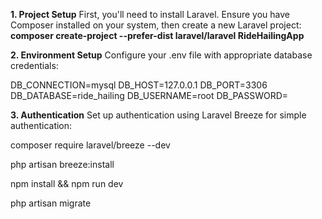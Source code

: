 **1. Project Setup**
First, you'll need to install Laravel. Ensure you have Composer installed on your system, then create a new Laravel project:
**composer create-project --prefer-dist laravel/laravel RideHailingApp**

**2. Environment Setup**
Configure your .env file with appropriate database credentials:

DB_CONNECTION=mysql
DB_HOST=127.0.0.1
DB_PORT=3306
DB_DATABASE=ride_hailing
DB_USERNAME=root
DB_PASSWORD=

**3. Authentication**
Set up authentication using Laravel Breeze for simple authentication:

composer require laravel/breeze --dev

php artisan breeze:install

npm install && npm run dev

php artisan migrate

